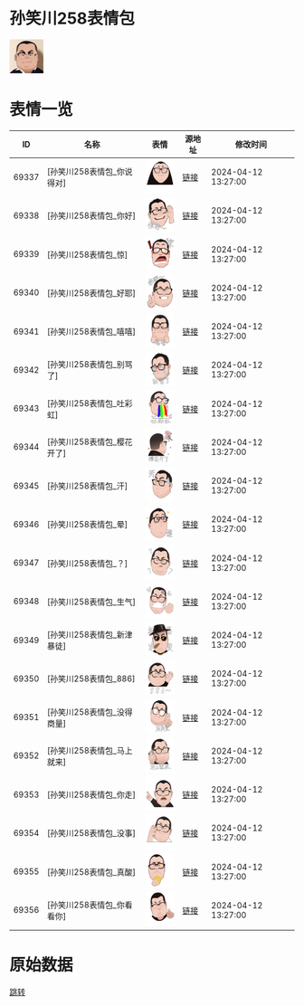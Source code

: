 # 孙笑川258表情包

<img src="./cover.jpg" height="60" alt="cover" />

# 表情一览

|ID|名称|表情|源地址|修改时间|
|----|----|----|----|----|
|69337|[孙笑川258表情包_你说得对]|<img src="./pic/069337_%5B孙笑川258表情包_你说得对%5D.png" height="60" alt="你说得对"/>|[链接](https://i0.hdslb.com/bfs/garb/245844df28532524833d111baf5ae80feec66f02.png)|2024-04-12 13:27:00|
|69338|[孙笑川258表情包_你好]|<img src="./pic/069338_%5B孙笑川258表情包_你好%5D.png" height="60" alt="你好"/>|[链接](https://i0.hdslb.com/bfs/garb/4847b78b561b238054323cd0ffff234beaf78422.png)|2024-04-12 13:27:00|
|69339|[孙笑川258表情包_惊]|<img src="./pic/069339_%5B孙笑川258表情包_惊%5D.png" height="60" alt="惊"/>|[链接](https://i0.hdslb.com/bfs/garb/941ce1354f3c25a498266722bf128ed2a3c3fbc8.png)|2024-04-12 13:27:00|
|69340|[孙笑川258表情包_好耶]|<img src="./pic/069340_%5B孙笑川258表情包_好耶%5D.png" height="60" alt="好耶"/>|[链接](https://i0.hdslb.com/bfs/garb/0ead1118046576e260d0f264c5d1bdff69f6eae3.png)|2024-04-12 13:27:00|
|69341|[孙笑川258表情包_嘻嘻]|<img src="./pic/069341_%5B孙笑川258表情包_嘻嘻%5D.png" height="60" alt="嘻嘻"/>|[链接](https://i0.hdslb.com/bfs/garb/8710b225e566602317637a48f4def3a4fbac608e.png)|2024-04-12 13:27:00|
|69342|[孙笑川258表情包_别骂了]|<img src="./pic/069342_%5B孙笑川258表情包_别骂了%5D.png" height="60" alt="别骂了"/>|[链接](https://i0.hdslb.com/bfs/garb/43b3418f2bd77d8a78e054a2ede2db0289770d62.png)|2024-04-12 13:27:00|
|69343|[孙笑川258表情包_吐彩虹]|<img src="./pic/069343_%5B孙笑川258表情包_吐彩虹%5D.png" height="60" alt="吐彩虹"/>|[链接](https://i0.hdslb.com/bfs/garb/84117a788fbd5ebb2faf3f7d2817410f4ae1a943.png)|2024-04-12 13:27:00|
|69344|[孙笑川258表情包_樱花开了]|<img src="./pic/069344_%5B孙笑川258表情包_樱花开了%5D.png" height="60" alt="樱花开了"/>|[链接](https://i0.hdslb.com/bfs/garb/5a703f5887bf24ae26f65cbaacd6fb7930694d33.png)|2024-04-12 13:27:00|
|69345|[孙笑川258表情包_汗]|<img src="./pic/069345_%5B孙笑川258表情包_汗%5D.png" height="60" alt="汗"/>|[链接](https://i0.hdslb.com/bfs/garb/92e8733a9023aed2347ae8c7a73012286070c793.png)|2024-04-12 13:27:00|
|69346|[孙笑川258表情包_晕]|<img src="./pic/069346_%5B孙笑川258表情包_晕%5D.png" height="60" alt="晕"/>|[链接](https://i0.hdslb.com/bfs/garb/0dc9c3182c76dec85b90153e8d7dc9a1e2942323.png)|2024-04-12 13:27:00|
|69347|[孙笑川258表情包_？]|<img src="./pic/069347_%5B孙笑川258表情包_？%5D.png" height="60" alt="？"/>|[链接](https://i0.hdslb.com/bfs/garb/a4484ad0e1d11b63f25409c535e10d3c00ee9519.png)|2024-04-12 13:27:00|
|69348|[孙笑川258表情包_生气]|<img src="./pic/069348_%5B孙笑川258表情包_生气%5D.png" height="60" alt="生气"/>|[链接](https://i0.hdslb.com/bfs/garb/2fcca0e3a5194c84d7d59cda21e178db82f9408d.png)|2024-04-12 13:27:00|
|69349|[孙笑川258表情包_新津暴徒]|<img src="./pic/069349_%5B孙笑川258表情包_新津暴徒%5D.png" height="60" alt="新津暴徒"/>|[链接](https://i0.hdslb.com/bfs/garb/0cf74e3fd7f9abfd68045774594a68e71a9b9c01.png)|2024-04-12 13:27:00|
|69350|[孙笑川258表情包_886]|<img src="./pic/069350_%5B孙笑川258表情包_886%5D.png" height="60" alt="886"/>|[链接](https://i0.hdslb.com/bfs/garb/a3b6590aed9cbe5deb2ae64deccdcb6186bb55a5.png)|2024-04-12 13:27:00|
|69351|[孙笑川258表情包_没得商量]|<img src="./pic/069351_%5B孙笑川258表情包_没得商量%5D.png" height="60" alt="没得商量"/>|[链接](https://i0.hdslb.com/bfs/garb/52d0042d26dfb327c833e54254c5cfd8d3205121.png)|2024-04-12 13:27:00|
|69352|[孙笑川258表情包_马上就来]|<img src="./pic/069352_%5B孙笑川258表情包_马上就来%5D.png" height="60" alt="马上就来"/>|[链接](https://i0.hdslb.com/bfs/garb/758fd356eaf3b2f25216b659a32552a96099d3cb.png)|2024-04-12 13:27:00|
|69353|[孙笑川258表情包_你走]|<img src="./pic/069353_%5B孙笑川258表情包_你走%5D.png" height="60" alt="你走"/>|[链接](https://i0.hdslb.com/bfs/garb/b1ba76594aea60b7f5132e96536ea4640cb290fe.png)|2024-04-12 13:27:00|
|69354|[孙笑川258表情包_没事]|<img src="./pic/069354_%5B孙笑川258表情包_没事%5D.png" height="60" alt="没事"/>|[链接](https://i0.hdslb.com/bfs/garb/c6afd9846d96a3cc44d8e03fe919206a6033f768.png)|2024-04-12 13:27:00|
|69355|[孙笑川258表情包_真酸]|<img src="./pic/069355_%5B孙笑川258表情包_真酸%5D.png" height="60" alt="真酸"/>|[链接](https://i0.hdslb.com/bfs/garb/b72987666f444083a42250ce5416ab0f02606cc5.png)|2024-04-12 13:27:00|
|69356|[孙笑川258表情包_你看看你]|<img src="./pic/069356_%5B孙笑川258表情包_你看看你%5D.png" height="60" alt="你看看你"/>|[链接](https://i0.hdslb.com/bfs/garb/21d1b2da77be96ed09501d367c28e72421ad2b21.png)|2024-04-12 13:27:00|

# 原始数据

[跳转](./raw.json)

